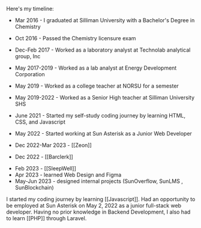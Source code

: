 Here's my timeline:

- Mar 2016 - I graduated at Silliman University with a Bachelor's Degree in Chemistry
- Oct 2016 - Passed the Chemistry licensure exam
- Dec-Feb 2017 - Worked as a laboratory analyst at Technolab analytical group, Inc
- May 2017-2019 - Worked as a lab analyst at Energy Development Corporation
- May 2019 - Worked as a college teacher at NORSU for a semester
- May 2019-2022 - Worked as a Senior High teacher at Silliman University SHS

- June 2021 - Started my self-study coding journey by learning HTML, CSS, and Javascript 
- May 2022 - Started working at Sun Asterisk as a Junior Web Developer 

- Dec 2022-Mar 2023 - [[Zeon]] 
- Dec 2022 - [[Barclerk]] 
* Feb 2023 - [[SleepWell]] 
* Apr 2023 - learned Web Design and Figma
* May-Jun 2023 - designed internal projects (SunOverflow, SunLMS , SunBlockchain)

I started my coding journey by learning [[Javascript]].
Had an opportunity to be employed at Sun Asterisk on May 2, 2022 as a junior full-stack web developer. 
Having no prior knowledge in Backend Development, I also had to learn [[PHP]] through Laravel.